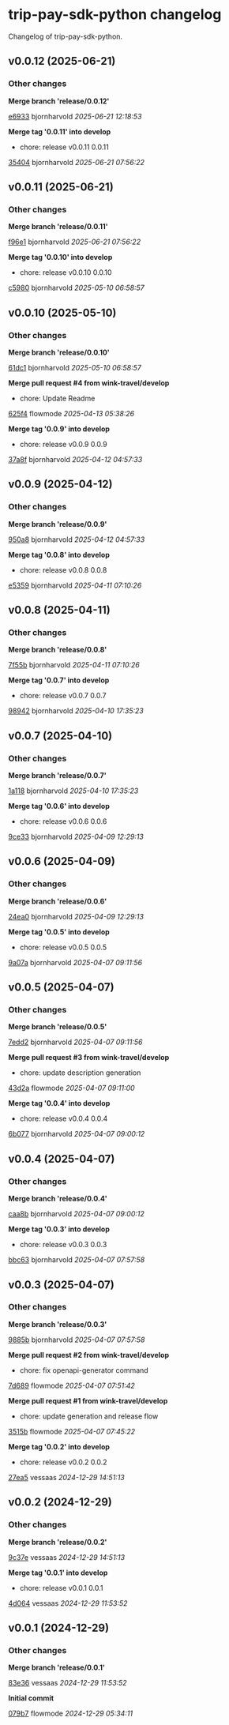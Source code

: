 # trip-pay-sdk-python changelog

Changelog of trip-pay-sdk-python.

## v0.0.12 (2025-06-21)

### Other changes

**Merge branch 'release/0.0.12'**


[e6933](https://github.com/wink-travel/trip-pay-sdk-python/commit/e6933748104b2f4) bjornharvold *2025-06-21 12:18:53*

**Merge tag '0.0.11' into develop**

* chore: release v0.0.11 0.0.11 

[35404](https://github.com/wink-travel/trip-pay-sdk-python/commit/35404cef2355eca) bjornharvold *2025-06-21 07:56:22*


## v0.0.11 (2025-06-21)

### Other changes

**Merge branch 'release/0.0.11'**


[f96e1](https://github.com/wink-travel/trip-pay-sdk-python/commit/f96e1f0de768727) bjornharvold *2025-06-21 07:56:22*

**Merge tag '0.0.10' into develop**

* chore: release v0.0.10 0.0.10 

[c5980](https://github.com/wink-travel/trip-pay-sdk-python/commit/c5980a74ebe309a) bjornharvold *2025-05-10 06:58:57*


## v0.0.10 (2025-05-10)

### Other changes

**Merge branch 'release/0.0.10'**


[61dc1](https://github.com/wink-travel/trip-pay-sdk-python/commit/61dc125200d83be) bjornharvold *2025-05-10 06:58:57*

**Merge pull request #4 from wink-travel/develop**

* chore: Update Readme 

[625f4](https://github.com/wink-travel/trip-pay-sdk-python/commit/625f41db8a748d2) flowmode *2025-04-13 05:38:26*

**Merge tag '0.0.9' into develop**

* chore: release v0.0.9 0.0.9 

[37a8f](https://github.com/wink-travel/trip-pay-sdk-python/commit/37a8f6ec81c79f0) bjornharvold *2025-04-12 04:57:33*


## v0.0.9 (2025-04-12)

### Other changes

**Merge branch 'release/0.0.9'**


[950a8](https://github.com/wink-travel/trip-pay-sdk-python/commit/950a823a6e0dcd4) bjornharvold *2025-04-12 04:57:33*

**Merge tag '0.0.8' into develop**

* chore: release v0.0.8 0.0.8 

[e5359](https://github.com/wink-travel/trip-pay-sdk-python/commit/e53596c180bf5ed) bjornharvold *2025-04-11 07:10:26*


## v0.0.8 (2025-04-11)

### Other changes

**Merge branch 'release/0.0.8'**


[7f55b](https://github.com/wink-travel/trip-pay-sdk-python/commit/7f55bc51d6b35fa) bjornharvold *2025-04-11 07:10:26*

**Merge tag '0.0.7' into develop**

* chore: release v0.0.7 0.0.7 

[98942](https://github.com/wink-travel/trip-pay-sdk-python/commit/989424e915ce2a8) bjornharvold *2025-04-10 17:35:23*


## v0.0.7 (2025-04-10)

### Other changes

**Merge branch 'release/0.0.7'**


[1a118](https://github.com/wink-travel/trip-pay-sdk-python/commit/1a1185cd3d23a4f) bjornharvold *2025-04-10 17:35:23*

**Merge tag '0.0.6' into develop**

* chore: release v0.0.6 0.0.6 

[9ce33](https://github.com/wink-travel/trip-pay-sdk-python/commit/9ce3318edff9368) bjornharvold *2025-04-09 12:29:13*


## v0.0.6 (2025-04-09)

### Other changes

**Merge branch 'release/0.0.6'**


[24ea0](https://github.com/wink-travel/trip-pay-sdk-python/commit/24ea0bf6ea746de) bjornharvold *2025-04-09 12:29:13*

**Merge tag '0.0.5' into develop**

* chore: release v0.0.5 0.0.5 

[9a07a](https://github.com/wink-travel/trip-pay-sdk-python/commit/9a07a4d49922b44) bjornharvold *2025-04-07 09:11:56*


## v0.0.5 (2025-04-07)

### Other changes

**Merge branch 'release/0.0.5'**


[7edd2](https://github.com/wink-travel/trip-pay-sdk-python/commit/7edd255b67b607c) bjornharvold *2025-04-07 09:11:56*

**Merge pull request #3 from wink-travel/develop**

* chore: update description generation 

[43d2a](https://github.com/wink-travel/trip-pay-sdk-python/commit/43d2a9cd0d20e76) flowmode *2025-04-07 09:11:00*

**Merge tag '0.0.4' into develop**

* chore: release v0.0.4 0.0.4 

[6b077](https://github.com/wink-travel/trip-pay-sdk-python/commit/6b077e07659f7b9) bjornharvold *2025-04-07 09:00:12*


## v0.0.4 (2025-04-07)

### Other changes

**Merge branch 'release/0.0.4'**


[caa8b](https://github.com/wink-travel/trip-pay-sdk-python/commit/caa8b7d92bf5bb6) bjornharvold *2025-04-07 09:00:12*

**Merge tag '0.0.3' into develop**

* chore: release v0.0.3 0.0.3 

[bbc63](https://github.com/wink-travel/trip-pay-sdk-python/commit/bbc633e9d7c2880) bjornharvold *2025-04-07 07:57:58*


## v0.0.3 (2025-04-07)

### Other changes

**Merge branch 'release/0.0.3'**


[9885b](https://github.com/wink-travel/trip-pay-sdk-python/commit/9885be46b07dd47) bjornharvold *2025-04-07 07:57:58*

**Merge pull request #2 from wink-travel/develop**

* chore: fix openapi-generator command 

[7d689](https://github.com/wink-travel/trip-pay-sdk-python/commit/7d689d515f82043) flowmode *2025-04-07 07:51:42*

**Merge pull request #1 from wink-travel/develop**

* chore: update generation and release flow 

[3515b](https://github.com/wink-travel/trip-pay-sdk-python/commit/3515be9de678e10) flowmode *2025-04-07 07:45:22*

**Merge tag '0.0.2' into develop**

* chore: release v0.0.2 0.0.2 

[27ea5](https://github.com/wink-travel/trip-pay-sdk-python/commit/27ea5eee0f5f3cd) vessaas *2024-12-29 14:51:13*


## v0.0.2 (2024-12-29)

### Other changes

**Merge branch 'release/0.0.2'**


[9c37e](https://github.com/wink-travel/trip-pay-sdk-python/commit/9c37e3ab5c3c261) vessaas *2024-12-29 14:51:13*

**Merge tag '0.0.1' into develop**

* chore: release v0.0.1 0.0.1 

[4d064](https://github.com/wink-travel/trip-pay-sdk-python/commit/4d064a82236d7a5) vessaas *2024-12-29 11:53:52*


## v0.0.1 (2024-12-29)

### Other changes

**Merge branch 'release/0.0.1'**


[83e36](https://github.com/wink-travel/trip-pay-sdk-python/commit/83e36a5f345897e) vessaas *2024-12-29 11:53:52*

**Initial commit**


[079b7](https://github.com/wink-travel/trip-pay-sdk-python/commit/079b7a5ce1f1d77) flowmode *2024-12-29 05:34:11*


